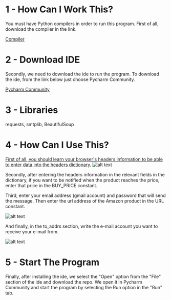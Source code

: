 # 1 - How Can I Work This?
You must have Python compilers in order to run this program.
First of all, download the compiler in the link.

[Compiler](https://www.python.org/downloads/)

# 2 - Download IDE

Secondly, we need to download the ide to run the program. To download the ide, from the link below
just choose Pycharm Community.

[Pycharm Community](https://www.jetbrains.com/pycharm/download/#section=windows)

# 3 - Libraries
requests, smtplib, BeautifulSoup

# 4 - How Can I Use This?
[First of all, you should learn your browser's headers information to be able to enter data into the headers dictionary.](http://myhttpheader.com/)
![alt text](https://raw.githubusercontent.com/L0gster/Amazon-Price-Tracker/main/Python3.png)

Secondly, after entering the headers information in the relevant fields in the dictionary, if you want to be notified when the product reaches the price, enter that price in the BUY_PRICE constant.

Third, enter your email address (gmail account) and password that will send the message. Then enter the url address of the Amazon product in the URL constant.

![alt text](https://raw.githubusercontent.com/L0gster/Amazon-Price-Tracker/main/Python1.png)

And finally, in the to_addrs section, write the e-mail account you want to receive your e-mail from.

![alt text](https://raw.githubusercontent.com/L0gster/Amazon-Price-Tracker/main/Python2.png)
# 5 - Start The Program
Finally, after installing the ide, we select the "Open" option from the "File" section of the ide and download the repo.
We open it in Pycharm Community and start the program by selecting the Run option in the "Run" tab.